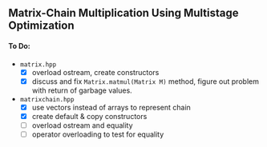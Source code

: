 ## Matrix-Chain Multiplication Using Multistage Optimization 
#### To Do:

- `matrix.hpp` 
    - [x] overload ostream, create constructors
    - [x] discuss and fix `Matrix.matmul(Matrix M)` method, figure out 
    problem with return of garbage values. 

- `matrixchain.hpp`
    - [x] use vectors instead of arrays to represent chain 
    - [x] create default & copy constructors 
    - [ ] overload ostream and equality 
    - [ ] operator overloading to test for equality 